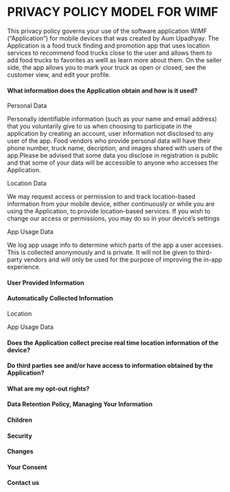 <body>
<h1>PRIVACY POLICY MODEL FOR WIMF</h1>
<p>This privacy policy governs your use of the software application WIMF (“Application”) for mobile devices that was created by Aum Upadhyay. The Application is a food truck finding and promotion app that uses location services to recommend food trucks close to the user and allows them to add food trucks to favorites as welll as learn more about them. On the seller side, the app allows you to mark your truck as open or closed, see the customer view, and edit your profile. </p>
<h4>What information does the Application obtain and how is it used?</h4>

<p>Personal Data</p>
<p>Personally identifiable information (such as your name and email address) that you voluntarily give to us when choosing to participate in the application by creating an account, user information not disclosed to any user of the app. Food vendors who provide personal data will have their phone number, truck name, decription, and images shared with users of the app.Please be advised that some data you disclose in registration is public and that some of your data will be accessible to anyone who accesses the Application.</p>

<p>Location Data</p>
<p>We may request access or permission to and track location-based information from your mobile device, either continuously or while you are using the Application, to provide location-based services. If you wish to change our access or permissions, you may do so in your device’s settings</p>

<p>App Usage Data</p>
<p>We log app usage info to determine which parts of the app a user accesses. This is collected anonymously and is private. It will not be given to third-party vendors and will only be used for the purpose of improving the in-app experience.</p>

<h4>User Provided Information </h4>

<p></p>

<h4>Automatically Collected Information</h4>

<p>Location</p>

<p>App Usage Data</p>

<h4>Does the Application collect precise real time location information of the device?</h4>

<p></p>

<h4>Do third parties see and/or have access to information obtained by the Application?</h4>

<p></p>

<h4>What are my opt-out rights?</h4>

<p></p>

<h4>Data Retention Policy, Managing Your Information</h4>

<p></p>

<h4>Children</h4>

<p></p>

<h4>Security</h4>

<p></p>

<h4>Changes</h4>

<p></p>

<h4>Your Consent</h4>
<p></p>
<h4>Contact us</h4>
<p></p>
</body>
